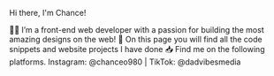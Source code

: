 Hi there,
I'm Chance!

👨‍💻 I’m a front-end web developer with a passion for building the most amazing designs on the web!
📜 On this page you will find all the code snippets and website projects I have done
📥 Find me on the following platforms. Instagram: @chanceo980 | TikTok: @dadvibesmedia